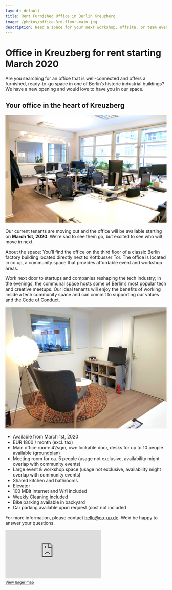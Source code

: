 ```yaml
---
layout: default
title: Rent Furnished Office in Berlin Kreuzberg
image: /photos/office-3rd-floor-main.jpg
description: Need a space for your next workshop, offsite, or team event? You can book your next event at co.up, a community space with a purpose in the heart of Kreuzberg.
---
```


<h1>
  Office in Kreuzberg for rent
  <span>starting March 2020</span>
</h1>

<p>
  Are you searching for an office that is well-connected and offers a furnished, ready-to-go space in one of Berlin’s historic industrial buildings? We have a new opening and would love to have you in our space.
</p>

<h2>Your office in the heart of Kreuzberg</h2>

![Office with furniture of the current tenant and window to the meeting room in the background](photos/office-3rd-floor-main.jpg)

<p>
  Our current tenants are moving out and the office will be available starting on <strong>March 1st, 2020</strong>. We’re sad to see them go, but excited to see who will move in next.
</p>

<p>
  About the space: You’ll find the office on the third floor of a classic Berlin factory building located directly next to Kottbusser Tor. The office is located in co.up, a community space that provides affordable event and workshop areas.
</p>

<p>
  Work next door to startups and companies reshaping the tech industry; in the evenings, the communal space hosts some of Berlin’s most popular tech and creative meetups. Our ideal tenants will enjoy the benefits of working inside a tech community space and can commit to supporting our values and the <a href="code-of-conduct/">Code of Conduct</a>.
</p>

![Entrance area of the office from inside](photos/office-3rd-floor-entrance.jpg)

* Available from March 1st, 2020
* EUR 1800 / month (excl. tax)
* Main office room: 42sqm, own lockable door, desks for up to 10 people available ([groundplan](/photos/3rd-floor-groundplan.jpg))
* Meeting room for ca. 5 people (usage not exclusive, availability might overlap with community events)
* Large event & workshop space (usage not exclusive, availability might overlap with community events)
* Shared kitchen and bathrooms
* Elevator
* 100 MBit Internet and Wifi included
* Weekly Cleaning included
* Bike parking available in backyard
* Car parking available upon request (cost not included


<p>
  For more information, please contact <a href="mailto:hello@co-up.de">hello@co-up.de</a>. We’d be happy to answer your questions.
</p>

<div class="iframe-container">
  <iframe frameborder="0" scrolling="no" marginheight="0" marginwidth="0" src="https://maps.google.com/maps?q=Adalbertstra%C3%9Fe+8,+Berlin,+Germany&amp;hl=en&amp;ie=UTF8&amp;sll=37.0625,-95.677068&amp;sspn=40.001301,56.513672&amp;t=m&amp;hnear=Adalbertstra%C3%9Fe+8,+10999+Berlin,+Germany&amp;hq=&amp;ll=52.502743,13.418984&amp;spn=0.009143,0.018239&amp;z=15&amp;iwloc=A&amp;output=embed"></iframe><br /><small><a href="https://maps.google.com/maps?q=Adalbertstra%C3%9Fe+8,+Berlin,+Germany&amp;hl=en&amp;ie=UTF8&amp;sll=37.0625,-95.677068&amp;sspn=40.001301,56.513672&amp;t=m&amp;hnear=Adalbertstra%C3%9Fe+8,+10999+Berlin,+Germany&amp;hq=&amp;ll=52.502743,13.418984&amp;spn=0.009143,0.018239&amp;z=15&amp;iwloc=A&amp;source=embed">View larger map</a></small>
</div>
